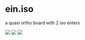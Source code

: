 # ein.iso
a quasi ortho board with 2 iso enters

![](https://cdn.discordapp.com/attachments/143652912168435712/912020127464194109/ein.iso_front.JPG)
![](https://cdn.discordapp.com/attachments/143652912168435712/912020127191560252/ein.iso_back.JPG)
![](https://cdn.discordapp.com/attachments/143652912168435712/912021126442516491/layout_pic.JPG)

